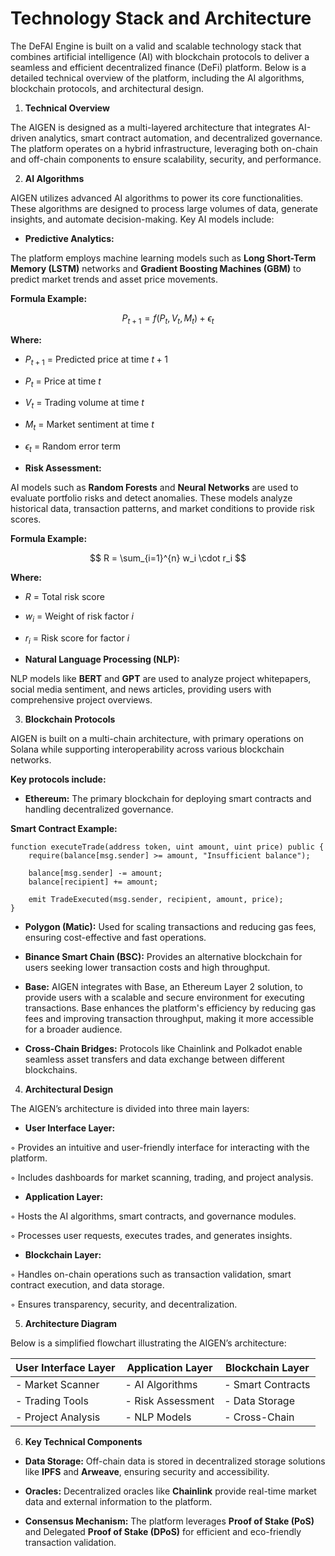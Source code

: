 # Technology Stack and Architecture
The DeFAI Engine is built on a valid and scalable technology stack that combines artificial intelligence (AI) with blockchain protocols to deliver a seamless and efficient decentralized finance (DeFi) platform. Below is a detailed technical overview of the platform, including the AI algorithms, blockchain protocols, and architectural design.

1. **Technical Overview**

The AIGEN is designed as a multi-layered architecture that integrates AI-driven analytics, smart contract automation, and decentralized governance. 
The platform operates on a hybrid infrastructure, leveraging both on-chain and off-chain components to ensure scalability, security, and performance.

2. **AI Algorithms**

AIGEN utilizes advanced AI algorithms to power its core functionalities. These algorithms are designed to process large volumes of data, generate insights, and automate decision-making. Key AI models include:

- **Predictive Analytics:** 

The platform employs machine learning models such as **Long Short-Term Memory (LSTM)** networks and **Gradient Boosting Machines (GBM)** to predict market trends and asset price movements.

**Formula Example:**

$$
P_{t+1} = f(P_t, V_t, M_t) + \epsilon_t
$$

**Where:**

- $P_{t+1}$ = Predicted price at time $t + 1$  
- $P_t$ = Price at time $t$  
- $V_t$ = Trading volume at time $t$  
- $M_t$ = Market sentiment at time $t$  
- $\epsilon_t$ = Random error term

- **Risk Assessment:**

AI models such as **Random Forests** and **Neural Networks** are used to evaluate portfolio risks and detect anomalies. 
These models analyze historical data, transaction patterns, and market conditions to provide risk scores.

**Formula Example:**

$$
R = \sum_{i=1}^{n} w_i \cdot r_i
$$

**Where:**

- $R$ = Total risk score  
- $w_i$ = Weight of risk factor $i$  
- $r_i$ = Risk score for factor $i$

- **Natural Language Processing (NLP):**

NLP models like **BERT** and **GPT** are used to analyze project whitepapers, social media sentiment, and news articles, providing users with comprehensive project overviews.

3. **Blockchain Protocols**

AIGEN is built on a multi-chain architecture, with primary operations on Solana while supporting interoperability across various blockchain networks.

**Key protocols include:**

- **Ethereum:** The primary blockchain for deploying smart contracts and handling decentralized governance.

**Smart Contract Example:**

```solidity
function executeTrade(address token, uint amount, uint price) public {
    require(balance[msg.sender] >= amount, "Insufficient balance");

    balance[msg.sender] -= amount;
    balance[recipient] += amount;

    emit TradeExecuted(msg.sender, recipient, amount, price);
}
```
- **Polygon (Matic):** Used for scaling transactions and reducing gas fees, ensuring cost-effective and fast operations.

- **Binance Smart Chain (BSC):** Provides an alternative blockchain for users seeking lower transaction costs and high throughput.

- **Base:** AIGEN integrates with Base, an Ethereum Layer 2 solution, to provide users with a scalable and secure environment for executing transactions. Base enhances the platform's efficiency by reducing gas fees and improving transaction throughput, making it more accessible for a broader audience.

- **Cross-Chain Bridges:** Protocols like Chainlink and Polkadot enable seamless asset transfers and data exchange between different blockchains.

4. **Architectural Design**

The AIGEN’s architecture is divided into three main layers:


- **User Interface Layer:** 

◦ Provides an intuitive and user-friendly interface for interacting with the platform. 

◦ Includes dashboards for market scanning, trading, and project analysis.

- **Application Layer:**

◦ Hosts the AI algorithms, smart contracts, and governance modules. 

◦ Processes user requests, executes trades, and generates insights.

- **Blockchain Layer:**

◦ Handles on-chain operations such as transaction validation, smart contract execution, and data storage. 

◦ Ensures transparency, security, and decentralization.

5. **Architecture Diagram**

Below is a simplified flowchart illustrating the AIGEN’s architecture:

| **User Interface Layer** | **Application Layer** | **Blockchain Layer** |
|--------------------------|------------------------|------------------------|
| - Market Scanner         | - AI Algorithms        | - Smart Contracts      |
| - Trading Tools          | - Risk Assessment      | - Data Storage         |
| - Project Analysis       | - NLP Models           | - Cross-Chain          |


6. **Key Technical Components**

- **Data Storage:** Off-chain data is stored in decentralized storage solutions like **IPFS** and **Arweave**, ensuring security and accessibility.

- **Oracles:** Decentralized oracles like **Chainlink** provide real-time market data and external information to the platform.

- **Consensus Mechanism:** The platform leverages **Proof of Stake (PoS)** and Delegated **Proof of Stake (DPoS)** for efficient and eco-friendly transaction validation.






